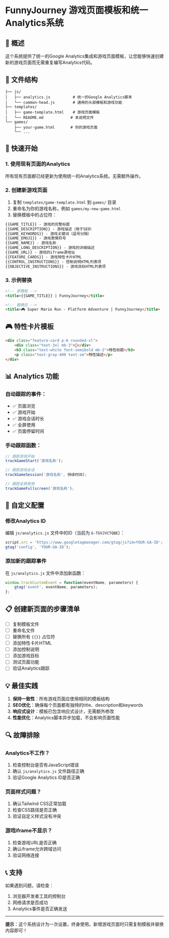 # FunnyJourney 游戏页面模板和统一Analytics系统

## 🎯 概述

这个系统提供了统一的Google Analytics集成和游戏页面模板，让您能够快速创建新的游戏页面而无需重复编写Analytics代码。

## 📁 文件结构

```
├── js/
│   ├── analytics.js          # 统一的Google Analytics脚本
│   └── common-head.js        # 通用的头部模板和游戏功能
├── templates/
│   ├── game-template.html    # 游戏页面模板
│   └── README.md            # 本说明文件
└── games/
    ├── your-game.html       # 你的游戏页面
    └── ...
```

## 🚀 快速开始

### 1. 使用现有页面的Analytics

所有现有页面都已经更新为使用统一的Analytics系统。无需额外操作。

### 2. 创建新游戏页面

1. 复制 `templates/game-template.html` 到 `games/` 目录
2. 重命名为你的游戏名称，例如 `games/my-new-game.html`
3. 替换模板中的占位符：

```html
{{GAME_TITLE}} - 游戏的完整标题
{{GAME_DESCRIPTION}} - 游戏描述（用于SEO）
{{GAME_KEYWORDS}} - 游戏关键词（逗号分隔）
{{GAME_EMOJI}} - 游戏表情符号
{{GAME_NAME}} - 游戏名称
{{GAME_LONG_DESCRIPTION}} - 游戏的详细描述
{{GAME_URL}} - 游戏的iframe源地址
{{FEATURE_CARDS}} - 游戏特性卡片HTML
{{CONTROL_INSTRUCTIONS}} - 控制说明HTML列表项
{{OBJECTIVE_INSTRUCTIONS}} - 游戏目标HTML列表项
```

### 3. 示例替换

```html
<!-- 原模板 -->
<title>{{GAME_TITLE}} | FunnyJourney</title>

<!-- 替换后 -->
<title>🎮 Super Mario Run - Platform Adventure | FunnyJourney</title>
```

## 🎮 特性卡片模板

```html
<div class="feature-card p-6 rounded-xl">
    <div class="text-3xl mb-3">🎯</div>
    <h3 class="text-white font-semibold mb-2">特性标题</h3>
    <p class="text-gray-400 text-sm">特性描述</p>
</div>
```

## 📊 Analytics 功能

### 自动跟踪的事件：
- ✅ 页面浏览
- ✅ 游戏开始
- ✅ 游戏会话时长
- ✅ 全屏使用
- ✅ 页面停留时间

### 手动跟踪函数：
```javascript
// 跟踪游戏开始
trackGameStart('游戏名称');

// 跟踪游戏会话
trackGameSession('游戏名称', 持续时间);

// 跟踪全屏使用
trackGameFullscreen('游戏名称');
```

## 🔧 自定义配置

### 修改Analytics ID

编辑 `js/analytics.js` 文件中的ID（当前为 `G-TGVJVCTQBE`）：

```javascript
script.src = 'https://www.googletagmanager.com/gtag/js?id=YOUR-GA-ID';
gtag('config', 'YOUR-GA-ID');
```

### 添加新的跟踪事件

在 `js/analytics.js` 文件中添加新函数：

```javascript
window.trackCustomEvent = function(eventName, parameters) {
    gtag('event', eventName, parameters);
};
```

## 📋 创建新页面的步骤清单

- [ ] 复制模板文件
- [ ] 重命名文件
- [ ] 替换所有 `{{}}` 占位符
- [ ] 添加特性卡片HTML
- [ ] 添加控制说明
- [ ] 添加游戏目标
- [ ] 测试页面功能
- [ ] 验证Analytics跟踪

## 💡 最佳实践

1. **保持一致性**：所有游戏页面应使用相同的模板结构
2. **SEO优化**：确保每个页面都有独特的title、description和keywords
3. **响应式设计**：模板已包含响应式设计，无需额外修改
4. **性能优化**：Analytics脚本异步加载，不会影响页面性能

## 🔍 故障排除

### Analytics不工作？
1. 检查控制台是否有JavaScript错误
2. 确认 `js/analytics.js` 文件路径正确
3. 验证Google Analytics ID是否正确

### 页面样式问题？
1. 确认Tailwind CSS正常加载
2. 检查CSS路径是否正确
3. 验证自定义样式没有冲突

### 游戏iframe不显示？
1. 检查游戏URL是否正确
2. 确认iframe允许跨域访问
3. 验证网络连接

## 📞 支持

如果遇到问题，请检查：
1. 浏览器开发者工具的控制台
2. 网络请求是否成功
3. Analytics事件是否正确发送

---

**提示**：这个系统设计为一次设置，终身使用。新增游戏页面时只需复制模板并替换内容即可！ 